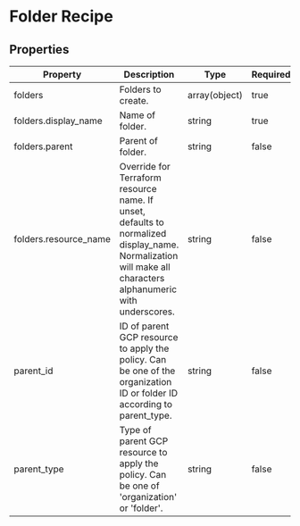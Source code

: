 # Folder Recipe

<!-- These files are auto generated -->

## Properties

| Property | Description | Type | Required | Default | Pattern |
| -------- | ----------- | ---- | -------- | ------- | ------- |
| folders | Folders to create. | array(object) | true | - | - |
| folders.display_name | Name of folder. | string | true | - | - |
| folders.parent | Parent of folder. | string | false | - | - |
| folders.resource_name | Override for Terraform resource name. If unset, defaults to normalized display_name.              Normalization will make all characters alphanumeric with underscores. | string | false | - | - |
| parent_id | ID of parent GCP resource to apply the policy.        Can be one of the organization ID or folder ID according to parent_type. | string | false | - | ^[0-9]{8,25}$ |
| parent_type | Type of parent GCP resource to apply the policy.        Can be one of 'organization' or 'folder'. | string | false | - | ^organization\|folder$ |
